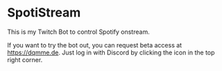 # SpotiStream
This is my Twitch Bot to control Spotify onstream.

If you want to try the bot out, you can request beta access at https://dqmme.de. Just log in with Discord by clicking the icon in the top right corner.
